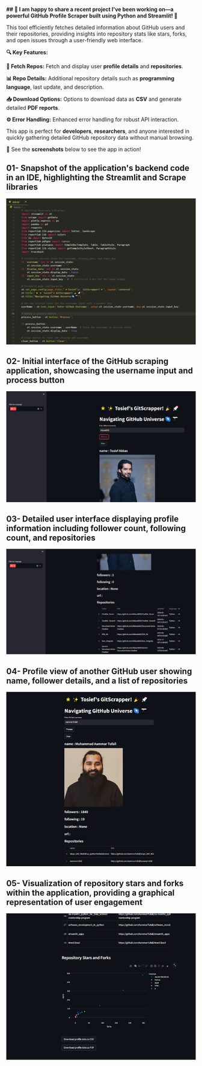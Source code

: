 **## 🚀 I am happy to share a recent project I've been working on—a powerful **GitHub Profile Scraper** built using Python and Streamlit! 🚀**

This tool efficiently fetches detailed information about GitHub users and their repositories, providing insights into repository stats like stars, forks, and open issues through a user-friendly web interface.



**🔍 Key Features:**

**📁 Fetch Repos:** Fetch and display user **profile details** and **repositories**.

**📊 Repo Details:** Additional repository details such as **programming language**, last update, and description.

**📥 Download Options:** Options to download data as **CSV** and generate detailed **PDF reports**.

**⚙️ Error Handling:** Enhanced error handling for robust API interaction.

This app is perfect for **developers**, **researchers**, and anyone interested in quickly gathering detailed GitHub repository data without manual browsing.

📸 See the **screenshots** below to see the app in action!





## **01- Snapshot of the application's backend code in an IDE, highlighting the Streamlit and Scrape libraries**
![Snapshot of the application's backend code in an IDE, highlighting the Streamlit and Scrape libraries](Screenshots/1.png)

## **02- Initial interface of the GitHub scraping application, showcasing the username input and process button**
![Initial interface of the GitHub scraping application, showcasing the username input and process button](Screenshots/2.png)

## **03- Detailed user interface displaying profile information including follower count, following count, and repositories**
![Detailed user interface displaying profile information including follower count, following count, and repositories](Screenshots/3.png)

## **04- Profile view of another GitHub user showing name, follower details, and a list of repositories**
![Profile view of another GitHub user showing name, follower details, and a list of repositories](Screenshots/4.png)

## **05- Visualization of repository stars and forks within the application, providing a graphical representation of user engagement**
![Visualization of repository stars and forks within the application, providing a graphical representation of user engagement](Screenshots/5.png)
